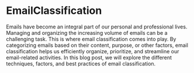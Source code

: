 # EmailClassification
Emails have become an integral part of our personal and professional lives. Managing and organizing the increasing volume of emails can be a challenging task. 
This is where email classification comes into play. By categorizing emails based on their content, purpose, 
or other factors, email classification helps us efficiently organize, prioritize, and streamline our email-related activities. 
In this blog post, we will explore the different techniques, factors, and best practices of email classification.

